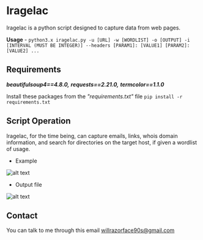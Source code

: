 # Iragelac

Iragelac is a python script designed to capture data from web pages.

**Usage** - ```python3.x iragelac.py -u [URL] -w [WORDLIST] -o [OUTPUT] -i [INTERVAL (MUST BE INTEGER)] --headers [PARAM1]: [VALUE1] [PARAM2]: [VALUE2] ...```

## Requirements

***beautifulsoup4==4.8.0,***
***requests==2.21.0,***
***termcolor==1.1.0***

Install these packages from the *"requirements.txt"* file ```pip install -r requirements.txt```

## Script Operation

Iragelac, for the time being, can capture emails, links, whois domain information, and search for directories on the target host, if given a wordlist of usage.

- Example

![alt text](https://i.imgur.com/mQLOg62.gif)

- Output file

![alt text](https://i.imgur.com/EfL7z4m.gif)

## Contact

You can talk to me through this email <willrazorface90s@gmail.com>
